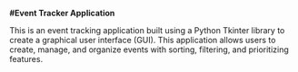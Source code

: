 **#Event Tracker Application**

This is an event tracking application built using a Python Tkinter library to create a graphical user interface (GUI). This application allows users to create, manage, and organize events with sorting, filtering, and prioritizing features. 

